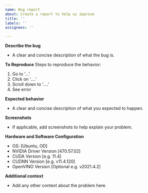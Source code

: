 ```yaml
---
name: Bug report
about: Create a report to help us improve
title: ''
labels: ''
assignees: ''

---
```


**Describe the bug**
- A clear and concise description of what the bug is.

**To Reproduce**
Steps to reproduce the behavior:
1. Go to '...'
2. Click on '....'
3. Scroll down to '....'
4. See error

**Expected behavior**
- A clear and concise description of what you expected to happen.

**Screenshots**
- If applicable, add screenshots to help explain your problem.

**Hardware and Software Configuration**
- OS: [Ubuntu, OD]
- NVIDIA Driver Version [470.57.02]
- CUDA Version [e.g. 11.4]
- CUDNN Version [e.g. v11.4.120]
- OpenVINO Version [Optional e.g. v2021.4.2]


**Additional context**
- Add any other context about the problem here.
